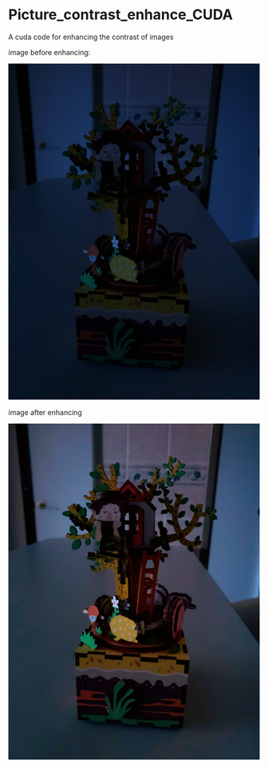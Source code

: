 # Picture_contrast_enhance_CUDA
A cuda code for enhancing the contrast of images

image before enhancing:


<img src="image_enhancer/original.jpg" rotate="90">


image after enhancing

![alt text](image_enhancer/enhanced.jpg)
